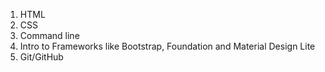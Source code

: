 1. HTML
2. CSS
3. Command line
4. Intro to Frameworks like Bootstrap, Foundation and Material Design Lite
5. Git/GitHub